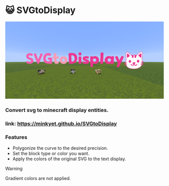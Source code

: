 # 😺 SVGtoDisplay

<img src="./screenshot.png"/>

### Convert svg to minecraft display entities.

### link: https://minkyet.github.io/SVGtoDisplay

### Features

- Polygonize the curve to the desired precision.
- Set the block type or color you want.
- Apply the colors of the original SVG to the text display.
> [!WARNING]
> Gradient colors are not applied.
